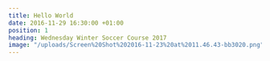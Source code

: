```yaml
---
title: Hello World
date: 2016-11-29 16:30:00 +01:00
position: 1
heading: Wednesday Winter Soccer Course 2017
image: "/uploads/Screen%20Shot%202016-11-23%20at%2011.46.43-bb3020.png"
---
```



